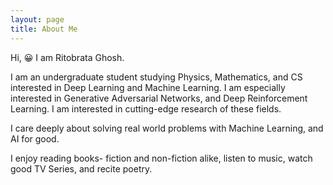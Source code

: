 ```yaml
---
layout: page
title: About Me
---
```


Hi, 😀 I am Ritobrata Ghosh.

I am an undergraduate student studying Physics, Mathematics, and CS interested in Deep Learning and Machine Learning. I am especially interested in Generative Adversarial Networks, and Deep Reinforcement Learning. I am interested in cutting-edge research of these fields.

I care deeply about solving real world problems with Machine Learning, and AI for good.

I enjoy reading books- fiction and non-fiction alike, listen to music, watch good TV Series, and recite poetry.
